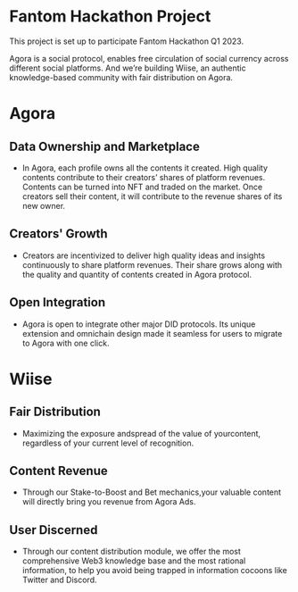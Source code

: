 # Fantom Hackathon Project
This project is set up to participate Fantom Hackathon Q1 2023.

Agora is a social protocol, enables free circulation of social currency across different social platforms.
And we’re building Wiise, an authentic knowledge-based community with fair distribution on Agora.

# Agora
## Data Ownership and Marketplace
- In Agora, each profile owns all the contents it created. High quality contents contribute to their creators’ shares of platform revenues. Contents can be turned into NFT and traded on the market. Once creators sell their content, it will contribute to the revenue shares of its new owner.
## Creators' Growth
- Creators are incentivized to deliver high quality ideas and insights continuously to share platform revenues. Their share grows along with the quality and quantity of contents created in Agora protocol.
## Open Integration
- Agora is open to integrate other major DID protocols. Its unique extension and omnichain design made it seamless for users to migrate to Agora with one click.

# Wiise
## Fair Distribution
- Maximizing the exposure andspread of the value of yourcontent, regardless of your current level of recognition.
## Content Revenue
- Through our Stake-to-Boost and Bet mechanics,your valuable content will directly bring you revenue from Agora Ads.
## User Discerned
- Through our content distribution module, we offer the most comprehensive Web3 knowledge base and the most rational information, to help you avoid being trapped in information cocoons like Twitter and Discord.

